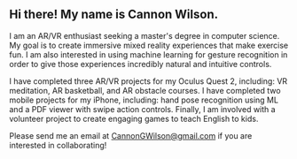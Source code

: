 ## Hi there! My name is Cannon Wilson. 

I am an AR/VR enthusiast seeking a master's degree in computer science. My goal is to create immersive mixed reality experiences that make exercise fun. I am also interested in using machine learning for gesture recognition in order to give those experiences incredibly natural and intuitive controls.

I have completed three AR/VR projects for my Oculus Quest 2, including: VR meditation, AR basketball, and AR obstacle courses. I have completed two mobile projects for my iPhone, including: hand pose recognition using ML and a PDF viewer with swipe action controls. Finally, I am involved with a volunteer project to create engaging games to teach English to kids.

Please send me an email at CannonGWilson@gmail.com if you are interested in collaborating!
